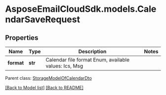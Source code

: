 # AsposeEmailCloudSdk.models.CalendarSaveRequest
## Properties
Name | Type | Description | Notes
------------ | ------------- | ------------- | -------------
**format** | **str** | Calendar file format Enum, available values: Ics, Msg | 

 Parent class: [StorageModelOfCalendarDto](StorageModelOfCalendarDto.md)

[[Back to Model list]](Models.md) [[Back to README]](README.md)


